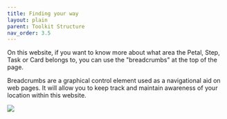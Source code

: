 ```yaml
---
title: Finding your way
layout: plain
parent: Toolkit Structure
nav_order: 3.5
---
```


On this website, if you want to know more about what area the Petal, Step, Task or Card belongs to, you can use the "breadcrumbs" at the top of the page. 

Breadcrumbs are a graphical control element used as a navigational aid on web pages. It will allow you to keep track and maintain awareness of your location within this website.


<img alt-text=' ' src='{{"/graphics/breadcrumbs.png" | relative_url}}' >
